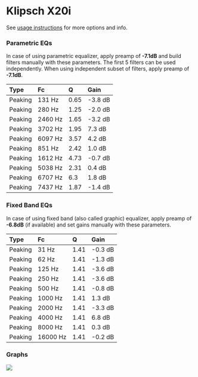 # Klipsch X20i
See [usage instructions](https://github.com/jaakkopasanen/AutoEq#usage) for more options and info.

### Parametric EQs
In case of using parametric equalizer, apply preamp of **-7.1dB** and build filters manually
with these parameters. The first 5 filters can be used independently.
When using independent subset of filters, apply preamp of **-7.1dB**.

| Type    | Fc      |    Q | Gain    |
|:--------|:--------|:-----|:--------|
| Peaking | 131 Hz  | 0.65 | -3.8 dB |
| Peaking | 280 Hz  | 1.25 | -2.0 dB |
| Peaking | 2460 Hz | 1.65 | -3.2 dB |
| Peaking | 3702 Hz | 1.95 | 7.3 dB  |
| Peaking | 6097 Hz | 3.57 | 4.2 dB  |
| Peaking | 851 Hz  | 2.42 | 1.0 dB  |
| Peaking | 1612 Hz | 4.73 | -0.7 dB |
| Peaking | 5038 Hz | 2.31 | 0.4 dB  |
| Peaking | 6707 Hz | 6.3  | 1.8 dB  |
| Peaking | 7437 Hz | 1.87 | -1.4 dB |

### Fixed Band EQs
In case of using fixed band (also called graphic) equalizer, apply preamp of **-6.8dB**
(if available) and set gains manually with these parameters.

| Type    | Fc       |    Q | Gain    |
|:--------|:---------|:-----|:--------|
| Peaking | 31 Hz    | 1.41 | -0.3 dB |
| Peaking | 62 Hz    | 1.41 | -1.3 dB |
| Peaking | 125 Hz   | 1.41 | -3.6 dB |
| Peaking | 250 Hz   | 1.41 | -3.6 dB |
| Peaking | 500 Hz   | 1.41 | -0.8 dB |
| Peaking | 1000 Hz  | 1.41 | 1.3 dB  |
| Peaking | 2000 Hz  | 1.41 | -3.3 dB |
| Peaking | 4000 Hz  | 1.41 | 6.8 dB  |
| Peaking | 8000 Hz  | 1.41 | 0.3 dB  |
| Peaking | 16000 Hz | 1.41 | -0.2 dB |

### Graphs
![](https://raw.githubusercontent.com/jaakkopasanen/AutoEq/master/results/innerfidelity/sbaf-serious/Klipsch%20X20i/Klipsch%20X20i.png)